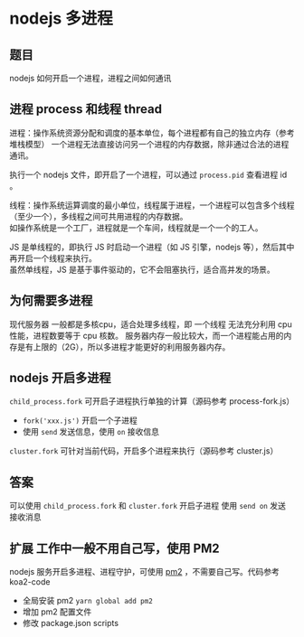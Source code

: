 # nodejs 多进程

## 题目

nodejs 如何开启一个进程，进程之间如何通讯

## 进程 process 和线程 thread
进程：操作系统资源分配和调度的基本单位，每个进程都有自己的独立内存（参考堆栈模型）
一个进程无法直接访问另一个进程的内存数据，除非通过合法的进程通讯。

执行一个 nodejs 文件，即开启了一个进程，可以通过 `process.pid` 查看进程 id 。

线程：操作系统运算调度的最小单位，线程属于进程，一个进程可以包含多个线程（至少一个），多线程之间可共用进程的内存数据。<br>
如操作系统是一个工厂，进程就是一个车间，线程就是一个一个的工人。

JS 是单线程的，即执行 JS 时启动一个进程（如 JS 引擎，nodejs 等），然后其中再开启一个线程来执行。<br>
虽然单线程，JS 是基于事件驱动的，它不会阻塞执行，适合高并发的场景。

## 为何需要多进程
现代服务器 一般都是多核cpu，适合处理多线程，即 一个线程 无法充分利用 cpu 性能，进程数要等于 cpu 核数。
服务器内存一般比较大，而一个进程能占用的内存是有上限的（2G），所以多进程才能更好的利用服务器内存。

## nodejs 开启多进程
`child_process.fork` 可开启子进程执行单独的计算（源码参考 process-fork.js）
- `fork('xxx.js')` 开启一个子进程
- 使用 `send` 发送信息，使用 `on` 接收信息

`cluster.fork` 可针对当前代码，开启多个进程来执行（源码参考 cluster.js）

## 答案
可以使用 `child_process.fork` 和 `cluster.fork` 开启子进程
使用 `send on` 发送 接收消息

## 扩展 工作中一般不用自己写，使用 PM2
nodejs 服务开启多进程、进程守护，可使用 [pm2](https://www.npmjs.com/package/pm2) ，不需要自己写。代码参考 koa2-code
- 全局安装 pm2 `yarn global add pm2`
- 增加 pm2 配置文件
- 修改 package.json scripts
